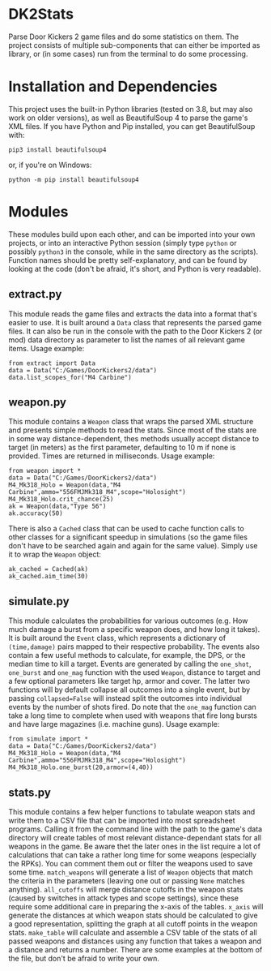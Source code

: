 # DK2Stats
Parse Door Kickers 2 game files and do some statistics on them.
The project consists of multiple sub-components that can either be imported as library, or (in some cases) run from the terminal to do some processing.

# Installation and Dependencies
This project uses the built-in Python libraries (tested on 3.8, but may also work on older versions), as well as BeautifulSoup 4 to parse the game's XML files.
If you have Python and Pip installed, you can get BeautifulSoup with:

    pip3 install beautifulsoup4
     
or, if you're on Windows:

    python -m pip install beautifulsoup4
    
# Modules
These modules build upon each other, and can be imported into your own projects, or into an interactive Python session (simply type `python` or possibly `python3` in the console, while in the same directory as the scripts). Function names should be pretty self-explanatory, and can be found by looking at the code (don't be afraid, it's short, and Python is very readable).

## extract.py
This module reads the game files and extracts the data into a format that's easier to use. It is built around a `Data` class that represents the parsed game files. It can also be run in the console with the path to the Door Kickers 2 (or mod) data directory as parameter to list the names of all relevant game items.
Usage example:

    from extract import Data
    data = Data("C:/Games/DoorKickers2/data")
    data.list_scopes_for("M4 Carbine")

## weapon.py
This module contains a `Weapon` class that wraps the parsed XML structure and presents simple methods to read the stats. Since most of the stats are in some way distance-dependent, thes methods usually accept distance to target (in meters) as the first parameter, defaulting to 10 m if none is provided. Times are returned in milliseconds.
Usage example:

    from weapon import *
    data = Data("C:/Games/DoorKickers2/data")
    M4_Mk318_Holo = Weapon(data,"M4 Carbine",ammo="556FMJMk318_M4",scope="Holosight")
    M4_Mk318_Holo.crit_chance(25)
    ak = Weapon(data,"Type 56")
    ak.accuracy(50)

There is also a `Cached` class that can be used to cache function calls to other classes for a significant speedup in simulations (so the game files don't have to be searched again and again for the same value). Simply use it to wrap the `Weapon` object:

    ak_cached = Cached(ak)
    ak_cached.aim_time(30)

## simulate.py
This module calculates the probabilities for various outcomes (e.g. How much damage a burst from a specific weapon does, and how long it takes). It is built around the `Event` class, which represents a dictionary of `(time,damage)` pairs mapped to their respective probability. The events also contain a few useful methods to calculate, for example, the DPS, or the median time to kill a target. Events are generated by calling the `one_shot`, `one_burst` and `one_mag` function with the used `Weapon`, distance to target and a few optional parameters like target hp, armor and cover. The latter two functions will by default collapse all outcomes into a single event, but by passing `collapsed=False` will instead split the outcomes into individual events by the number of shots fired. Do note that the `one_mag` function can take a long time to complete when used with weapons that fire long bursts and have large magazines (i.e. machine guns).
Usage example:

    from simulate import *
    data = Data("C:/Games/DoorKickers2/data")
    M4_Mk318_Holo = Weapon(data,"M4 Carbine",ammo="556FMJMk318_M4",scope="Holosight")
    M4_Mk318_Holo.one_burst(20,armor=(4,40))

## stats.py
This module contains a few helper functions to tabulate weapon stats and write them to a CSV file that can be imported into most spreadsheet programs. Calling it from the command line with the path to the game's data directory will create tables of most relevant distance-dependant stats for all weapons in the game. Be aware thet the later ones in the list require a lot of calculations that can take a rather long time for some weapons (especially the RPKs). You can comment them out or filter the weapons used to save some time.
`match_weapons` will generate a list of `Weapon` objects that match the criteria in the parameters (leaving one out or passing `None` matches anything).
`all_cutoffs` will merge distance cutoffs in the weapon stats (caused by switches in attack types and scope settings), since these require some additional care in preparing the x-axis of the tables.
`x_axis` will generate the distances at which weapon stats should be calculated to give a good representation, splitting the graph at all cutoff points in the weapon stats.
`make_table` will calculate and assemble a CSV table of the stats of all passed weapons and distances using any function that takes a weapon and a distance and returns a number. There are some examples at the bottom of the file, but don't be afraid to write your own.
